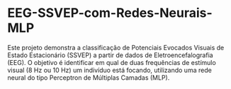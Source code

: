 # EEG-SSVEP-com-Redes-Neurais-MLP
Este projeto demonstra a classificação de Potenciais Evocados Visuais de Estado Estacionário (SSVEP) a partir de dados de Eletroencefalografia (EEG). O objetivo é identificar em qual de duas frequências de estímulo visual (8 Hz ou 10 Hz) um indivíduo está focando, utilizando uma rede neural do tipo Perceptron de Múltiplas Camadas (MLP).
